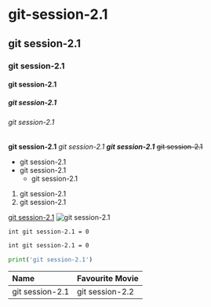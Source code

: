 # git-session-2.1
## git session-2.1
### git session-2.1
#### git session-2.1
##### git session-2.1
###### git session-2.1
**git session-2.1**
_git session-2.1_
**_git session-2.1_**
~~git session-2.1~~
- git session-2.1
 - git session-2.1
    - git session-2.1


1. git session-2.1
1. git session-2.1

[git session-2.1](https://www.google.com)
![git session-2.1](https://img.ifcdn.com/images/14994c693a14b19c5eabd7b5c50663acf56a6f8cab5c74a3ac939d7f24c9264e_1.jpg)

`int git session-2.1 = 0`

```html
int git session-2.1 = 0
```
```python
print('git session-2.1')
```

| Name | Favourite Movie |
|:---- | :-------------- |
|git session-2.1| git session-2.2|

